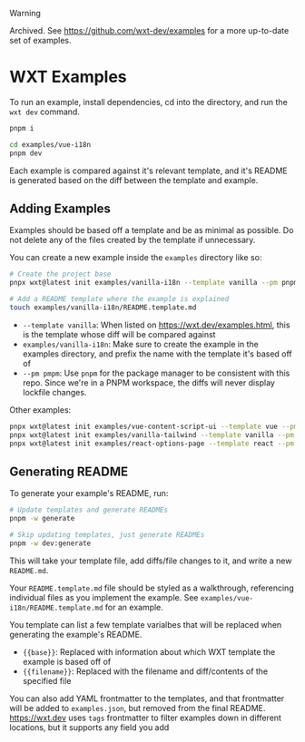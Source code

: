 > [!WARNING]
> Archived. See https://github.com/wxt-dev/examples for a more up-to-date set of examples.

# WXT Examples

To run an example, install dependencies, cd into the directory, and run the `wxt dev` command.

```sh
pnpm i

cd examples/vue-i18n
pnpm dev
```

Each example is compared against it's relevant template, and it's README is generated based on the diff between the template and example.

## Adding Examples

Examples should be based off a template and be as minimal as possible. Do not delete any of the files created by the template if unnecessary.

You can create a new example inside the `examples` directory like so:

```sh
# Create the project base
pnpx wxt@latest init examples/vanilla-i18n --template vanilla --pm pnpm

# Add a README template where the example is explained
touch examples/vanilla-i18n/README.template.md
```

- `--template vanilla`: When listed on <https://wxt.dev/examples.html>, this is the template whose diff will be compared against
- `examples/vanilla-i18n`: Make sure to create the example in the examples directory, and prefix the name with the template it's based off of
- `--pm pmpm`: Use `pnpm` for the package manager to be consistent with this repo. Since we're in a PNPM workspace, the diffs will never display lockfile changes.

Other examples:

```sh
pnpx wxt@latest init examples/vue-content-script-ui --template vue --pm pnpm
pnpx wxt@latest init examples/vanilla-tailwind --template vanilla --pm pnpm
pnpx wxt@latest init examples/react-options-page --template react --pm pnpm
```

## Generating README

To generate your example's README, run:

```sh
# Update templates and generate READMEs
pnpm -w generate

# Skip updating templates, just generate READMEs
pnpm -w dev:generate
```

This will take your template file, add diffs/file changes to it, and write a new `README.md`.

Your `README.template.md` file should be styled as a walkthrough, referencing individual files as you implement the example. See `examples/vue-i18n/README.template.md` for an example.

You template can list a few template varialbes that will be replaced when generating the example's README.

- `{{base}}`: Replaced with information about which WXT template the example is based off of
- `{{filename}}`: Replaced with the filename and diff/contents of the specified file

You can also add YAML frontmatter to the templates, and that frontmatter will be added to `examples.json`, but removed from the final README. https://wxt.dev uses `tags` frontmatter to filter examples down in different locations, but it supports any field you add
